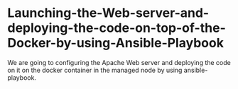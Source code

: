 # Launching-the-Web-server-and-deploying-the-code-on-top-of-the-Docker-by-using-Ansible-Playbook
We are going to configuring the Apache Web server and deploying the code on it on the docker container in the managed node by using ansible-playbook.
